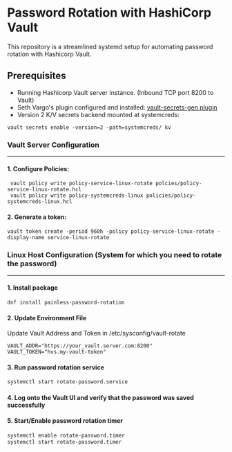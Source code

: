 # Password Rotation with HashiCorp Vault
This repository is a streamlined systemd setup for automating password rotation with Hashicorp Vault.

## Prerequisites
* Running Hashicorp Vault server instance. (Inbound TCP port 8200 to Vault)
* Seth Vargo's plugin configured and installed: [vault-secrets-gen plugin](https://github.com/sethvargo/vault-secrets-gen)
* Version 2 K/V secrets backend mounted at systemcreds:   
```
vault secrets enable -version=2 -path=systemcreds/ kv
```
### Vault Server Configuration
---
#### 1. Configure Policies:
```
 vault policy write policy-service-linux-rotate polcies/policy-service-linux-rotate.hcl
 vault policy write policy-systemcreds-linux policies/policy-systemcreds-linux.hcl
```

#### 2. Generate a token:
```
vault token create -period 960h -policy policy-service-linux-rotate -display-name service-linux-rotate
```

### Linux Host Configuration (System for which you need to rotate the password)
---
#### 1. Install package 
```
dnf install painless-password-rotation
```

#### 2. Update Environment File
Update Vault Address and Token in /etc/sysconfig/vault-rotate
```
VAULT_ADDR="https://your_vault.server.com:8200"
VAULT_TOKEN="hvs.my-vault-token"
```

#### 3. Run password rotation service
```bash
systemctl start rotate-password.service
```

#### 4. Log onto the Vault UI and verify that the password was saved successfully   

#### 5. Start/Enable password rotation timer
```bash
systemctl enable rotate-password.timer
systemctl start rotate-password.timer
```
